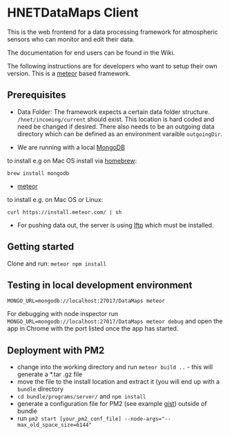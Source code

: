 # HNETDataMaps Client

This is the web frontend for a data processing framework for atmospheric sensors who can monitor and edit their data.

The documentation for end users can be found in the Wiki.

The following instructions are for developers who want to setup their own version. This is a [meteor](https://www.meteor.com/) based framework.

## Prerequisites

* Data Folder: The framework expects a certain data folder structure. `/hnet/incoming/current` should exist. This location is hard coded and need be changed if desired. There also needs to be an outgoing data directory which can be defined as an environment varaible `outgoingDir`.

* We are running with a local [MongoDB](https://docs.mongodb.org/manual/installation/)

to install e.g on Mac OS install via [homebrew](http://brew.sh/):

`brew install mongodb`

* [meteor](https://www.meteor.com/install)

to install e.g. on Mac OS or Linux:

`curl https://install.meteor.com/ | sh`

* For pushing data out, the server is using [lftp](https://lftp.yar.ru/) which must be installed.


## Getting started

Clone and run: `meteor npm install`


## Testing in local development environment

`MONGO_URL=mongodb://localhost:27017/DataMaps meteor`

For debugging with node inspector run `MONGO_URL=mongodb://localhost:27017/DataMaps meteor debug` and open the app in Chrome with the port listed once the app has started.

## Deployment with PM2

* change into the working directory and run `meteor build ..` - this will generate a *.tar .gz file
* move the file to the install location and extract it (you will end up with a `bundle` directory
* `cd bundle/programs/server/` and `npm install`
* generate a configuration file for PM2 (see example [gist](https://gist.github.com/fcbee3b520b4fdf97552.git)) outside of bundle
* run `pm2 start [your_pm2_conf_file] --node-args="--max_old_space_size=6144"`
